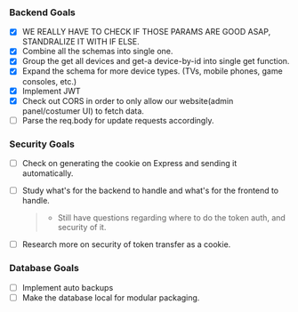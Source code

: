 ### Backend Goals

- [x] WE REALLY HAVE TO CHECK IF THOSE PARAMS ARE GOOD ASAP, STANDRALIZE IT WITH IF ELSE.
- [x] Combine all the schemas into single one.
- [x] Group the get all devices and get-a device-by-id into single get function.
- [x] Expand the schema for more device types. (TVs, mobile phones, game consoles, etc.)
- [x] Implement JWT
- [x] Check out CORS in order to only allow our website(admin panel/costumer UI) to fetch data.
- [ ] Parse the req.body for update requests accordingly.

### Security Goals

- [ ] Check on generating the cookie on Express and sending it automatically.

- [ ] Study what's for the backend to handle and what's for the frontend to handle.

  > - Still have questions regarding where to do the token auth, and security of it.

- [ ] Research more on security of token transfer as a cookie.

### Database Goals

- [ ] Implement auto backups
- [ ] Make the database local for modular packaging.
